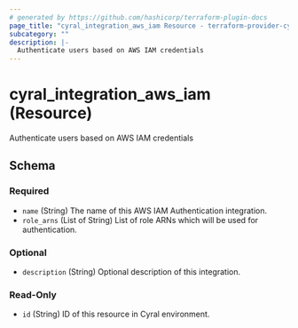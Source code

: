 ```yaml
---
# generated by https://github.com/hashicorp/terraform-plugin-docs
page_title: "cyral_integration_aws_iam Resource - terraform-provider-cyral"
subcategory: ""
description: |-
  Authenticate users based on AWS IAM credentials
---
```


# cyral_integration_aws_iam (Resource)

Authenticate users based on AWS IAM credentials



<!-- schema generated by tfplugindocs -->
## Schema

### Required

- `name` (String) The name of this AWS IAM Authentication integration.
- `role_arns` (List of String) List of role ARNs which will be used for authentication.

### Optional

- `description` (String) Optional description of this integration.

### Read-Only

- `id` (String) ID of this resource in Cyral environment.

